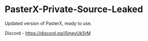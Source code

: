 
# PasterX-Private-Source-Leaked

Updated version of PasterX, ready to use.

Discord - https://discord.gg/j5mevUk5rM
  